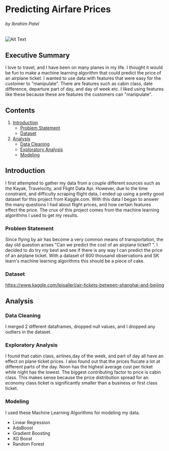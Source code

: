 # Predicting Airfare Prices 
###### by Ibrahim Patel

![Alt Text](https://media.giphy.com/media/Btn42lfKKrOzS/giphy.gif)
## Executive Summary
I love to travel, and I have been on many planes in my life. I thought it would be fun to make a machine learning algorithm that could predict the price of an airplane ticket. I wanted to use data with features that were easy for the customer to "manipulate". There are features such as cabin class, date difference, departure part of day, and day of week etc. I liked using features like these because these are features the customers can "manipulate".
## Contents
1. [Introduction](#introduction)
    - [Problem Statement](#problem_statement)
    - [Dataset](#dataset)
2. [Analysis](#analysis)
    - [Data Cleaning](#data_cleaning)
    - [Exploratory Analysis](#exploratory_analysis)
    - [Modeling](#modeling)

## Introduction <a name="introduction"></a>
I first attempted to gather my data from a couple different sources such as the Kayak, Travelocity, and Flight Data Api. However, due to the time constraint, and difficulty scraping flight data, I ended up using a pretty good dataset for this project from Kaggle.com. With this data I began to answer the many questions I had about flight prices, and how certain features effect the price. The crux of this project comes from the machine learning algorithms I used to get my results.


### Problem Statement <a name="problem_statement"></a>
Since flying by air has become a very common means of transportation, the day old question arises "Can we predict the cost of an airplane ticket? ". I decided to do try my best and see if there is any way I can predict the price of an airplane ticket. With a dataset of 600 thousand observations and SK learn's machine learning algorithms this should be a piece of cake. 
### Dataset <a name="dataset"></a>
https://www.kaggle.com/lpisallerl/air-tickets-between-shanghai-and-beijing

## Analysis <a name="analysis"></a>

### Data Cleaning <a name="data_cleaning"></a>

I merged 2 different dataframes, dropped null values, and I dropped any outliers in the dataset. 

### Exploratory Analysis <a name="exploratory_analysis"></a>

I found that cabin class, airlines,day of the week, and part of day all have an effect on plane ticket prices. I also found out that the prices flucate a lot at different parts of the day. Noon has the highest average cost per ticket while night has the lowest. The biggest contributing factor to price is cabin class. This makes sense because the price distribution spread for an economy class ticket is significantly smaller than a business or first class ticket.

### Modeling <a name="modeling"></a>
I used these Machine Learning Algorithms for modeling my data.
- Linear Regression
- AdaBoost
- Gradient Boosting
- XG Boost
- Random Forest


